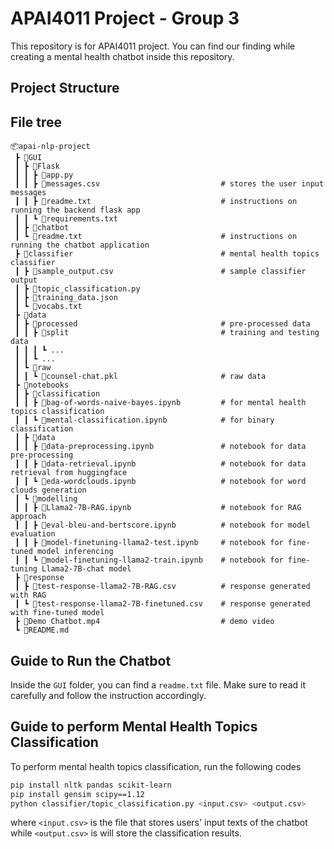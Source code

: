 # APAI4011 Project - Group 3

This repository is for APAI4011 project. You can find our finding while creating a mental health chatbot inside this repository.

## Project Structure

## File tree

```
📦apai-nlp-project
 ┣ 📂GUI
 ┃ ┣ 📂Flask
 ┃ ┃ ┣ 📜app.py
 ┃ ┃ ┣ 📜messages.csv                           # stores the user input messages
 ┃ ┃ ┣ 📜readme.txt                             # instructions on running the backend flask app
 ┃ ┃ ┗ 📜requirements.txt
 ┃ ┣ 📂chatbot
 ┃ ┗ 📜readme.txt                               # instructions on running the chatbot application
 ┣ 📂classifier                                 # mental health topics classifier
 ┃ ┣ 📜sample_output.csv                        # sample classifier output
 ┃ ┣ 📜topic_classification.py
 ┃ ┣ 📜training_data.json
 ┃ ┗ 📜vocabs.txt
 ┣ 📂data
 ┃ ┣ 📂processed                                # pre-processed data
 ┃ ┃ ┣ 📂split                                  # training and testing data
 ┃ ┃ ┃ ┗ ...
 ┃ ┃ ┗ ...
 ┃ ┗ 📂raw
 ┃ ┃ ┗ 📜counsel-chat.pkl                       # raw data
 ┣ 📂notebooks
 ┃ ┣ 📂classification
 ┃ ┃ ┣ 📜bag-of-words-naive-bayes.ipynb         # for mental health topics classification
 ┃ ┃ ┗ 📜mental-classification.ipynb            # for binary classification
 ┃ ┣ 📂data
 ┃ ┃ ┣ 📜data-preprocessing.ipynb               # notebook for data pre-processing
 ┃ ┃ ┣ 📜data-retrieval.ipynb                   # notebook for data retrieval from huggingface
 ┃ ┃ ┗ 📜eda-wordclouds.ipynb                   # notebook for word clouds generation
 ┃ ┗ 📂modelling
 ┃ ┃ ┣ 📜Llama2-7B-RAG.ipynb                    # notebook for RAG approach
 ┃ ┃ ┣ 📜eval-bleu-and-bertscore.ipynb          # notebook for model evaluation
 ┃ ┃ ┣ 📜model-finetuning-llama2-test.ipynb     # notebook for fine-tuned model inferencing
 ┃ ┃ ┗ 📜model-finetuning-llama2-train.ipynb    # notebook for fine-tuning Llama2-7B-chat model
 ┣ 📂response
 ┃ ┣ 📜test-response-llama2-7B-RAG.csv          # response generated with RAG
 ┃ ┗ 📜test-response-llama2-7B-finetuned.csv    # response generated with fine-tuned model
 ┣ 📜Demo Chatbot.mp4                           # demo video
 ┗ 📜README.md
```

## Guide to Run the Chatbot

Inside the `GUI` folder, you can find a `readme.txt` file. Make sure to read it carefully and follow the instruction accordingly.

## Guide to perform Mental Health Topics Classification

To perform mental health topics classification, run the following codes
```bash
pip install nltk pandas scikit-learn
pip install gensim scipy==1.12
python classifier/topic_classification.py <input.csv> <output.csv>
```
where `<input.csv>` is the file that stores users' input texts of the chatbot while `<output.csv>` is will store the classification results.
